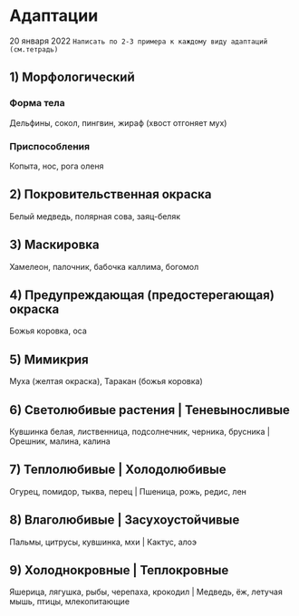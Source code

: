 # Адаптации
20 января 2022
`Написать по 2-3 примера к каждому виду адаптаций (см.тетрадь)`

## 1) Морфологический
### Форма тела
Дельфины, сокол, пингвин, жираф (хвост отгоняет мух)
### Приспособления
Копыта, нос, рога оленя
## 2) Покровительственная окраска
Белый медведь, полярная сова, заяц-беляк
## 3) Маскировка
Хамелеон, палочник, бабочка каллима, богомол
## 4) Предупреждающая (предостерегающая) окраска
Божья коровка, оса
## 5) Мимикрия
Муха (желтая окраска), Таракан (божья коровка)
## 6) Светолюбивые растения | Теневыносливые
Кувшинка белая, лиственница, подсолнечник, черника, брусника | Орешник, малина, калина
## 7) Теплолюбивые | Холодолюбивые
Огурец, помидор, тыква, перец | Пшеница, рожь, редис, лен
## 8) Влаголюбивые | Засухоустойчивые
Пальмы, цитрусы, кувшинка, мхи | Кактус, алоэ
## 9) Холоднокровные | Теплокровные
Яшерица, лягушка, рыбы, черепаха, крокодил | Медведь, ёж, летучая мышь, птицы, млекопитающие
